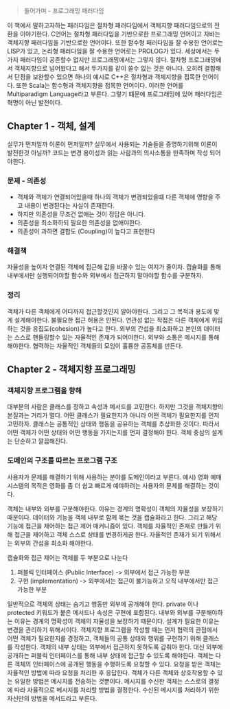 <!--# Object-Study-->


> 들어가며 - 프로그래밍 패러다임

이 책에서 말하고자하는 패러다임은 절차형 패러다임에서 객체지향 패러다임으로의 전환을 이야기한다.
C언어는 절차형 패러다임을 기반으로한 프로그래밍 언어이고 자바는 객체지향 패러다임을 기반으로한 언어이다.
또한 함수형 패러다임을 잘 수용한 언어로는 LISP가 있고, 논리형 패러다임을 잘 수용한 언어로는 PROLOG가 있다.
세상에서는 두가지 패러다임이 공존할수 없지만 프로그래밍에서는 그렇지 않다.
절차형 프로그래밍에서 객체지향으로 넘어왔다고 해서 두가지를 같이 쓸수 없는 것은 아니다.
오히려 결합해서 단점을 보완할수 있으면 하나의 예시로 C++은 절차형과 객체지향을 접목한 언어이다.
또한 Scala는 함수형과 객체지향을 접목한 언어이다.
이러한 언어를 Multiparadigm Language라고 부른다.
그렇기 떄문에 프로그래밍에 있어 패러다임은 혁명이 아닌 발전이다.

## Chapter 1 - 객체, 설계

실무가 먼저일까 이론이 먼저일까?
실무에서 사용되는 기술들을 증명하기위해 이론이 발전한것 아닐까?
코드는 변경 용이성과 읽는 사람과의 의사소통을 만족하며 작성 되어야한다.

### 문제 - 의존성
- 객체와 객체가 연결되어있을때 하나의 객체가 변경되었을떄 다른 객체에 영향을 주고 내용이 변경된다는 사실이 존재한다.
- 하지만 의존성을 무조건 없애는 것이 정답은 아니다.
- 의존성을 최소화하되 필요한 의존성을 없애야한다.
- 의존성이 과하면 결합도 (Coupling)이 높다고 표현한다

### 해결책 
자율성을 높이자
연결된 객체에 접근해 값을 바꿀수 있는 여지가 줄이자.
캡슐화를 통해 내부에서만 실행되어야할 함수와 외부에서 접근하지 말아야할 함수를 구분하자.

### 정리
객체가 다른 객체에게 어디까지 접근할것인지 알아야한다.
그리고 그 목적과 용도에 맞게 설계해야한다.
불필요한 접근 허용은 안된다.
연관성 없는 작접은 다른 객체에게 위임하는 것을 응집도(cohesion)가 높다고 한다.
외부의 간섭을 최소화하고 본인의 데이터는 스스로 핸들링할수 있는 자율적인 존재가 되어야한다.
외부와 소통은 메시지를 통해 해야한다.
협력하는 자율적인 객체들의 모임이 훌륭한 공동체를 만든다.

## Chapter 2 - 객체지향 프로그래밍

### 객체지향 프로그램을 향해
대부분의 사람은 클래스를 정하고 속성과 메서드를 고민한다.
하지만 그것을 객체지향의 본질과는 거리가 멀다.
어떤 클래스가 필요한지가 아니라 어떤 객체가 필요한지를 먼저 고민하자.
클래스는 공통적인 상태와 행동을 공유하는 객체를 추상화한 것이다.
따라서 어떤 객체가 어떤 상태와 어떤 행동을 가지는지를 먼저 결정해야 한다.
객체 중심의 설계는 단순하고 깔끔해진다.

### 도메인의 구조를 따르는 프로그램 구조
사용자가 문제를 해결하기 위해 사용하는 분야를 도메인이라고 부른다.
예시) 영화 예매 시스템의 목적은 영화를 좀 더 쉽고 빠르게 예먀하려는 사용자의 문제를 해결하는 것이다.

객체는 내부와 외부를 구분해야한다. 
이유는 경계의 명확성이 객체의 자율성을 보장하기 때문이다.
데이터와 기능을 객체 내부로 함께 묶는 것을 캡슐화라고 한다.
그리고 해당 기능에 접근을 제어하는 접근 제어 매커니즘이 있다.
객체를 자율적인 존재로 만들기 위해 접근을 제어하고 객체 스스로 상태를 변경하게끔 한다.
자율적인 존재가 되기 위해서는 외부의 간섭을 최소화 해야한다.

캡슐화와 접근 제어는 객체를 두 부분으로 나눈다
1. 퍼블릭 인터페이스 (Public Interface)
-> 외부에서 접근 가능한 부분
2. 구현 (implementation)
-> 외부에서는 접근이 불가능하고 오직 내부에서만 접근 가능한 부분

일반적으로 객체의 상태는 숨기고 행동만 외부에 공개해야 한다.
private 이나 protected 키워드가 붙은 메서드나 속성은 구현에 포함된다.
내부와 외부를 구분해야하는 이유는 경계의 명확성이 객체의 자율성을 보장하기 때문이다.
설계가 필요한 이유는 변경을 관리하기 위해서이다.
객체지향 프로그램을 작성할 때는 먼저 협력의 관점에서 어떤 객체가 필요한지를 경정하고,
객체들의 공통 상태와 행위를 구현하기 위해 클래스를 작성한다.
객체의 내부 상태는 외부에서 접근하지 못하도록 감춰야 한다.
대신 외부에 공개하는 퍼블릭 인터페이스를 통해 내부 상태에 접근할 수 있도록 해야한다.
객체는 다른 객체의 인터페이스에 공개된 행동을 수행하도록 요청할 수 있다.
요청을 받은 객체는 자율적인 방법에 따라 요청을 처리한 후 응답한다.
객체가 다른 객체와 상호작용할 수 있는 유일한 방법은 메시지를 전송하는 것뿐이다.
메시지를 수신한 객체는 스스로의 결정에 따라 자율적으로 메시지를 처리할 방법을 결정한다.
수신된 메시지를 처리하기 위한 자신만의 방법을 메서드라고 부른다.


